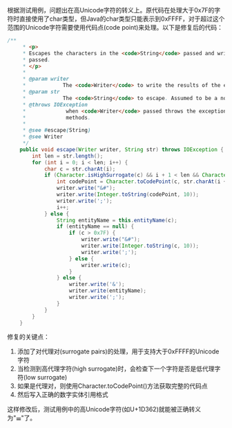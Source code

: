 根据测试用例，问题出在高Unicode字符的转义上。原代码在处理大于0x7F的字符时直接使用了char类型，但Java的char类型只能表示到0xFFFF，对于超过这个范围的Unicode字符需要使用代码点(code point)来处理。以下是修复后的代码：

```java
/**
     * <p>
     * Escapes the characters in the <code>String</code> passed and writes the result to the <code>Writer</code>
     * passed.
     * </p>
     * 
     * @param writer
     *            The <code>Writer</code> to write the results of the escaping to. Assumed to be a non-null value.
     * @param str
     *            The <code>String</code> to escape. Assumed to be a non-null value.
     * @throws IOException
     *             when <code>Writer</code> passed throws the exception from calls to the {@link Writer#write(int)}
     *             methods.
     * 
     * @see #escape(String)
     * @see Writer
     */
    public void escape(Writer writer, String str) throws IOException {
        int len = str.length();
        for (int i = 0; i < len; i++) {
            char c = str.charAt(i);
            if (Character.isHighSurrogate(c) && i + 1 < len && Character.isLowSurrogate(str.charAt(i + 1))) {
                int codePoint = Character.toCodePoint(c, str.charAt(i + 1));
                writer.write("&#");
                writer.write(Integer.toString(codePoint, 10));
                writer.write(';');
                i++;
            } else {
                String entityName = this.entityName(c);
                if (entityName == null) {
                    if (c > 0x7F) {
                        writer.write("&#");
                        writer.write(Integer.toString(c, 10));
                        writer.write(';');
                    } else {
                        writer.write(c);
                    }
                } else {
                    writer.write('&');
                    writer.write(entityName);
                    writer.write(';');
                }
            }
        }
    }
```

修复的关键点：
1. 添加了对代理对(surrogate pairs)的处理，用于支持大于0xFFFF的Unicode字符
2. 当检测到高代理字符(high surrogate)时，会检查下一个字符是否是低代理字符(low surrogate)
3. 如果是代理对，则使用Character.toCodePoint()方法获取完整的代码点
4. 然后写入正确的数字实体引用格式

这样修改后，测试用例中的高Unicode字符(如U+1D362)就能被正确转义为"&#119650;"了。